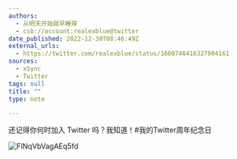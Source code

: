 ```yaml
---
authors:
  - 从明天开始就早睡辣
  - csb://account:realexblue@twitter
date_published: 2022-12-30T08:46:49Z
external_urls:
  - https://twitter.com/realexblue/status/1608746416327004161
sources:
  - xSync
  - Twitter
tags: null
title: ""
type: note

---
```


还记得你何时加入 Twitter 吗？我知道！#我的Twitter周年纪念日

![FlNqVbVagAEq5fd](./attachments/bafybeihabv3h22drn3y2djmzextqvftd74yipbcxm2ktno3sfal4ecxdim)